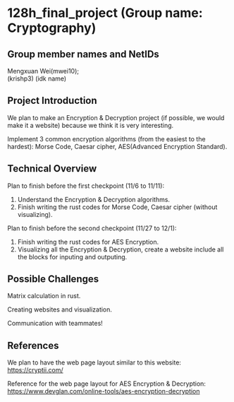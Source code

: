 # 128h_final_project (Group name: Cryptography)

## Group member names and NetIDs
Mengxuan Wei(mwei10);  
(krishp3) (idk name)

## Project Introduction
We plan to make an Encryption & Decryption project (if possible, we would make it a website) because we think it is very interesting.

Implement 3 common encryption algorithms (from the easiest to the hardest): Morse Code, Caesar cipher, AES(Advanced Encryption Standard).

## Technical Overview
Plan to finish before the first checkpoint (11/6 to 11/11): 
1. Understand the Encryption & Decryption algorithms. 
2. Finish writing the rust codes for Morse Code, Caesar cipher (without visualizing).

Plan to finish before the second checkpoint (11/27 to 12/1):
1. Finish writing the rust codes for AES Encryption. 
2. Visualizing all the Encryption & Decryption, create a website include all the blocks for inputing and outputing.

## Possible Challenges
Matrix calculation in rust. 

Creating websites and visualization.

Communication with teammates! 

## References
We plan to have the web page layout similar to this website: https://cryptii.com/ 

Reference for the web page layout for AES Encryption & Decryption: https://www.devglan.com/online-tools/aes-encryption-decryption 
